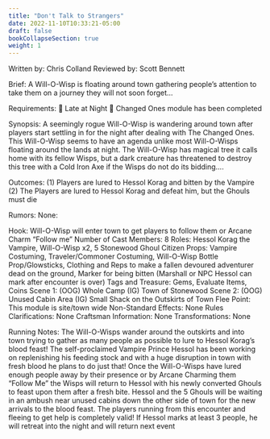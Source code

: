 ```yaml
---
title: "Don't Talk to Strangers"
date: 2022-11-10T10:33:21-05:00
draft: false
bookCollapseSection: true
weight: 1
---
```


Written by: Chris Colland
Reviewed by: Scott Bennett

Brief:  A Will-O-Wisp is floating around town gathering people’s attention to take them on a journey they will not soon forget…

Requirements: 
	Late at Night
	Changed Ones module has been completed

Synopsis: A seemingly rogue Will-O-Wisp is wandering around town after players start settling in for the night after dealing with The Changed Ones. This Will-O-Wisp seems to have an agenda unlike most Will-O-Wisps floating around the lands at night. The Will-O-Wisp has magical tree it calls home with its fellow Wisps, but a dark creature has threatened to destroy this tree with a Cold Iron Axe if the Wisps do not do its bidding….

Outcomes: 
(1) Players are lured to Hessol Korag and bitten by the Vampire
(2) The Players are lured to Hessol Korag and defeat him, but the Ghouls must die

Rumors: None:

Hook: Will-O-Wisp will enter town to get players to follow them or Arcane Charm “Follow me” 
Number of Cast Members: 8
Roles: Hessol Korag the Vampire, Will-O-Wisp x2, 5 Stonewood Ghoul Citizen
Props: Vampire Costuming, Traveler/Commoner Costuming, Will-O-Wisp Bottle Prop/Glowsticks, Clothing and Reps to make a fallen devoured adventurer dead on the ground, Marker for being bitten (Marshall or NPC Hessol can mark after encounter is over)
Tags and Treasure: Gems, Evaluate Items, Coins
Scene 1: (OOG) Whole Camp (IG) Town of Stonewood
Scene 2: (OOG) Unused Cabin Area (IG) Small Shack on the Outskirts of Town
Flee Point: This module is site/town wide
Non-Standard Effects: None
Rules Clarifications: None
Craftsman Information: None
Transformations: None

Running Notes: The Will-O-Wisps wander around the outskirts and into town trying to gather as many people as possible to lure to Hessol Korag’s blood feast! The self-proclaimed Vampire Prince Hessol has been working on replenishing his feeding stock and with a huge disruption in town with fresh blood he plans to do just that! 
Once the Will-O-Wisps have lured enough people away by their presence or by Arcane Charming them “Follow Me” the Wisps will return to Hessol with his newly converted Ghouls to feast upon them after a fresh bite. Hessol and the 5 Ghouls will be waiting in an ambush near unused cabins down the other side of town for the new arrivals to the blood feast. The players running from this encounter and fleeing to get help is completely valid! If Hessol marks at least 3 people, he will retreat into the night and will return next event